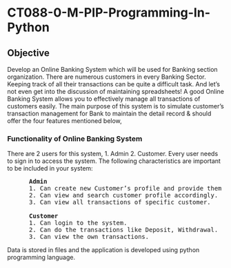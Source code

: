 # CT088-0-M-PIP-Programming-In-Python

## Objective
Develop an Online Banking System which will be used for Banking section organization.
There are numerous customers in every Banking Sector. Keeping track of all their transactions can be quite a difficult task. And let’s not even get into the discussion of maintaining spreadsheets! A good Online Banking System allows you to effectively manage all transactions of customers easily.
The main purpose of this system is to simulate customer’s transaction management for Bank to maintain the detail record & should offer the four features mentioned below,

### Functionality of Online Banking System

There are 2 users for this system, 1. Admin 2. Customer. Every user needs to sign in to access the system.
The following characteristics are important to be included in your system:

<pre>
      <b>Admin</b>
      1. Can create new Customer’s profile and provide them login id and password to access the system.
      2. Can view and search customer profile accordingly.
      3. Can view all transactions of specific customer.

      <b>Customer</b>
      1. Can login to the system.
      2. Can do the transactions like Deposit, Withdrawal.
      3. Can view the own transactions.
</pre>
Data is stored in files and the application is developed using python programming language.
